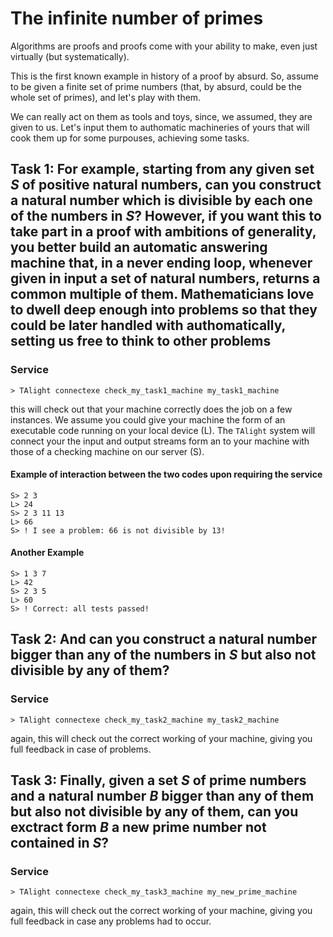 # The infinite number of primes

Algorithms are proofs and proofs come with your ability to make, even just virtually (but systematically).

This is the first known example in history of a proof by absurd. 
So, assume to be given a finite set of prime numbers (that, by absurd, could be the whole set of primes), and let's play with them.

We can really act on them as tools and toys, since, we assumed, they are given to us. Let's input them to authomatic machineries of yours that will cook them up for some purpouses, achieving some tasks.

## Task 1: For example, starting from any given set $S$ of positive natural numbers, can you construct a natural number which is divisible by each one of the numbers in $S$? However, if you want this to take part in a proof with ambitions of generality, you better build an automatic answering machine that, in a never ending loop, whenever given in input a set of natural numbers, returns a common multiple of them. Mathematicians love to dwell deep enough into problems so that they could be later handled with authomatically, setting us free to think to other problems

### Service

```t
> TAlight connectexe check_my_task1_machine my_task1_machine
```

this will check out that your machine correctly does the job on a few instances. We assume you could give your machine the form of an executable code running on your local device (L). The `TAlight` system will connect your the input and output streams form an to your machine with those of a checking machine on our server (S).

#### Example of interaction between the two codes upon requiring the service

```t
S> 2 3
L> 24
S> 2 3 11 13
L> 66
S> ! I see a problem: 66 is not divisible by 13!
```

#### Another Example

```t
S> 1 3 7
L> 42
S> 2 3 5
L> 60
S> ! Correct: all tests passed!
```

## Task 2: And can you construct a natural number bigger than any of the numbers in $S$ but also not divisible by any of them?

### Service

```t
> TAlight connectexe check_my_task2_machine my_task2_machine
```

again, this will check out the correct working of your machine, giving you full feedback in case of problems.

## Task 3: Finally, given a set $S$ of prime numbers and a natural number $B$ bigger than any of them but also not divisible by any of them, can you exctract form $B$ a new prime number not contained in $S$?

### Service

```t
> TAlight connectexe check_my_task3_machine my_new_prime_machine
```

again, this will check out the correct working of your machine, giving you full feedback in case any problems had to occur.

